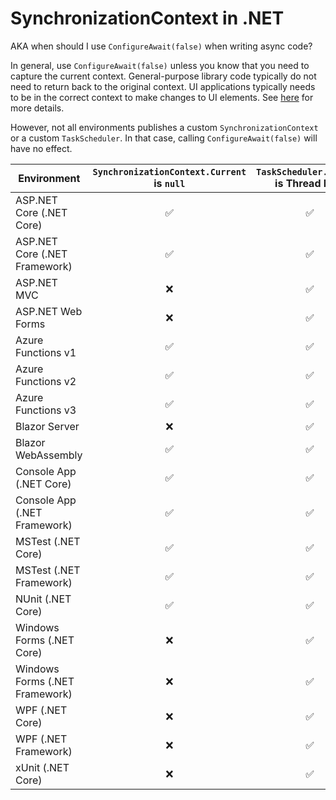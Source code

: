 ﻿# SynchronizationContext in .NET

AKA when should I use `ConfigureAwait(false)` when writing async code?

In general, use `ConfigureAwait(false)` unless you know that you need to capture the current context. General-purpose library code typically do not need to return back to the original context. UI applications typically needs to be in the correct context to make changes to UI elements. See [here](https://devblogs.microsoft.com/dotnet/configureawait-faq/) for more details.

However, not all environments publishes a custom `SynchronizationContext` or a custom `TaskScheduler`.
In that case, calling `ConfigureAwait(false)` will have no effect.


| Environment                       | `SynchronizationContext.Current` is `null` | `TaskScheduler.Current` is Thread Pool |
| --------------------------------- | :----------------------------------------: | :------------------------------------: |
| ASP.NET Core (.NET Core)          | ✅                                         | ✅                                    |                  
| ASP.NET Core (.NET Framework)     | ✅                                         | ✅                                    |
| ASP.NET MVC                       | ❌                                         | ✅                                    |
| ASP.NET Web Forms                 | ❌                                         | ✅                                    |
| Azure Functions v1                | ✅                                         | ✅                                    |
| Azure Functions v2                | ✅                                         | ✅                                    |
| Azure Functions v3                | ✅                                         | ✅                                    |
| Blazor Server                     | ❌                                         | ✅                                    |
| Blazor WebAssembly                | ✅                                         | ✅                                    |
| Console App (.NET Core)           | ✅                                         | ✅                                    |
| Console App (.NET Framework)      | ✅                                         | ✅                                    |
| MSTest (.NET Core)                | ✅                                         | ✅                                    |
| MSTest (.NET Framework)           | ✅                                         | ✅                                    |
| NUnit (.NET Core)                 | ✅                                         | ✅                                    |
| Windows Forms (.NET Core)         | ❌                                         | ✅                                    |
| Windows Forms (.NET Framework)    | ❌                                         | ✅                                    |
| WPF (.NET Core)                   | ❌                                         | ✅                                    |
| WPF (.NET Framework)              | ❌                                         | ✅                                    |
| xUnit (.NET Core)                 | ❌                                         | ✅                                    |

